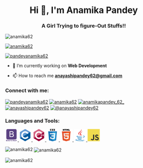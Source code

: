 <h1 align="center">Hi 👋, I'm Anamika Pandey</h1>
<h3 align="center">A Girl Trying to figure-Out Stuffs!!</h3>

<p align="left"> <img src="https://komarev.com/ghpvc/?username=anamika62&label=Profile%20views&color=0e75b6&style=flat" alt="anamika62" /> </p>

<p align="left"> <a href="https://github.com/ryo-ma/github-profile-trophy"><img src="https://github-profile-trophy.vercel.app/?username=anamika62" alt="anamika62" /></a> </p>

<p align="left"> <a href="https://twitter.com/pandeyanamika62" target="blank"><img src="https://img.shields.io/twitter/follow/pandeyanamika62?logo=twitter&style=for-the-badge" alt="pandeyanamika62" /></a> </p>

- 🔭 I’m currently working on **Web Development**

- 📫 How to reach me **anayashipandey62@gmail.com**

<h3 align="left">Connect with me:</h3>
<p align="left">
<a href="https://twitter.com/pandeyanamika62" target="blank"><img align="center" src="https://raw.githubusercontent.com/rahuldkjain/github-profile-readme-generator/master/src/images/icons/Social/twitter.svg" alt="pandeyanamika62" height="30" width="40" /></a>
<a href="https://linkedin.com/in/anamika62" target="blank"><img align="center" src="https://raw.githubusercontent.com/rahuldkjain/github-profile-readme-generator/master/src/images/icons/Social/linked-in-alt.svg" alt="anamika62" height="30" width="40" /></a>
<a href="https://instagram.com/anamikapandey_62_" target="blank"><img align="center" src="https://raw.githubusercontent.com/rahuldkjain/github-profile-readme-generator/master/src/images/icons/Social/instagram.svg" alt="anamikapandey_62_" height="30" width="40" /></a>
<a href="https://www.hackerrank.com/anayashipandey62" target="blank"><img align="center" src="https://raw.githubusercontent.com/rahuldkjain/github-profile-readme-generator/master/src/images/icons/Social/hackerrank.svg" alt="anayashipandey62" height="30" width="40" /></a>
<a href="https://auth.geeksforgeeks.org/user/@anayashipandey62" target="blank"><img align="center" src="https://raw.githubusercontent.com/rahuldkjain/github-profile-readme-generator/master/src/images/icons/Social/geeks-for-geeks.svg" alt="@anayashipandey62" height="30" width="40" /></a>
</p>

<h3 align="left">Languages and Tools:</h3>
<p align="left"> <a href="https://getbootstrap.com" target="_blank" rel="noreferrer"> <img src="https://raw.githubusercontent.com/devicons/devicon/master/icons/bootstrap/bootstrap-plain-wordmark.svg" alt="bootstrap" width="40" height="40"/> </a> <a href="https://www.cprogramming.com/" target="_blank" rel="noreferrer"> <img src="https://raw.githubusercontent.com/devicons/devicon/master/icons/c/c-original.svg" alt="c" width="40" height="40"/> </a> <a href="https://www.w3schools.com/cpp/" target="_blank" rel="noreferrer"> <img src="https://raw.githubusercontent.com/devicons/devicon/master/icons/cplusplus/cplusplus-original.svg" alt="cplusplus" width="40" height="40"/> </a> <a href="https://www.w3schools.com/css/" target="_blank" rel="noreferrer"> <img src="https://raw.githubusercontent.com/devicons/devicon/master/icons/css3/css3-original-wordmark.svg" alt="css3" width="40" height="40"/> </a> <a href="https://www.w3.org/html/" target="_blank" rel="noreferrer"> <img src="https://raw.githubusercontent.com/devicons/devicon/master/icons/html5/html5-original-wordmark.svg" alt="html5" width="40" height="40"/> </a> <a href="https://www.java.com" target="_blank" rel="noreferrer"> <img src="https://raw.githubusercontent.com/devicons/devicon/master/icons/java/java-original.svg" alt="java" width="40" height="40"/> </a> <a href="https://developer.mozilla.org/en-US/docs/Web/JavaScript" target="_blank" rel="noreferrer"> <img src="https://raw.githubusercontent.com/devicons/devicon/master/icons/javascript/javascript-original.svg" alt="javascript" width="40" height="40"/> </a> </p>

<p><img align="left" src="https://github-readme-stats.vercel.app/api/top-langs?username=anamika62&show_icons=true&locale=en&layout=compact" alt="anamika62" /></p>

<p>&nbsp;<img align="center" src="https://github-readme-stats.vercel.app/api?username=anamika62&show_icons=true&locale=en" alt="anamika62" /></p>

<p><img align="center" src="https://github-readme-streak-stats.herokuapp.com/?user=anamika62&" alt="anamika62" /></p>
